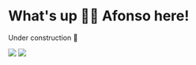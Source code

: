 # What's up ✌🏻 Afonso here!

<p>Under construction 🚧 </p>

<div>
  <img src="https://my-github-components.vercel.app/spotify"/>
  <img src="https://my-github-components.vercel.app/github"/>
</div>
